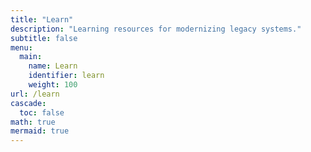 ```yaml
---
title: "Learn"
description: "Learning resources for modernizing legacy systems."
subtitle: false
menu:
  main:
    name: Learn
    identifier: learn
    weight: 100
url: /learn
cascade:
  toc: false
math: true
mermaid: true
---
```


<!-- This page is intentionally left minimal. See /learn/learning/index.md for the main Learn content. -->